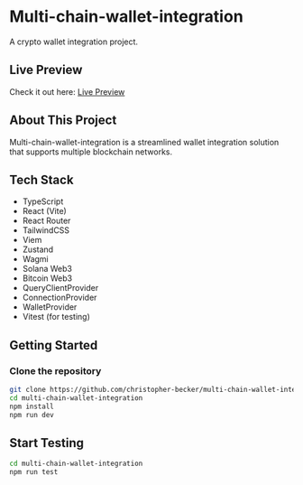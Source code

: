 # Multi-chain-wallet-integration

A crypto wallet integration project.

## Live Preview

Check it out here: [Live Preview](https://incandescent-longma-2b6623.netlify.app/)

## About This Project

Multi-chain-wallet-integration is a streamlined wallet integration solution that supports multiple blockchain networks.

## Tech Stack

- TypeScript
- React (Vite)
- React Router
- TailwindCSS
- Viem
- Zustand
- Wagmi
- Solana Web3
- Bitcoin Web3
- QueryClientProvider
- ConnectionProvider
- WalletProvider
- Vitest (for testing)

## Getting Started

### Clone the repository

```sh
git clone https://github.com/christopher-becker/multi-chain-wallet-integration.git
cd multi-chain-wallet-integration
npm install
npm run dev
```

## Start Testing

```sh
cd multi-chain-wallet-integration
npm run test
```
